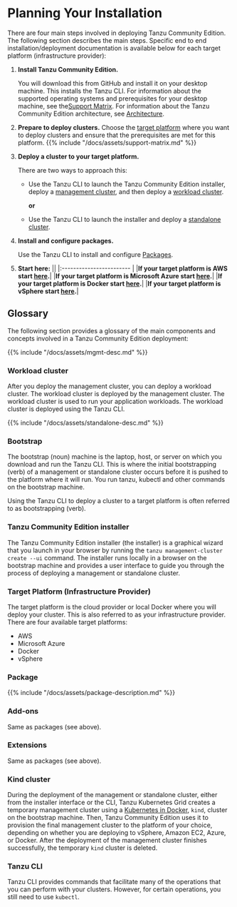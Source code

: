 # Planning Your Installation

There are four main steps involved in deploying Tanzu Community Edition. The following section describes the main steps. Specific end to end installation/deployment documentation is available below for each target platform (infrastructure provider):

1. **Install Tanzu Community Edition.**

   You will download this from GitHub and install it on your desktop machine. This installs the Tanzu CLI. For information about the supported operating systems and prerequisites for your desktop machine, see the[Support Matrix](support-matrix/#local-client-machine). For information about the Tanzu Community Edition architecture, see [Architecture](architecture).

1. **Prepare to deploy clusters.**
   Choose the [target platform](installation-planning/#target-platform) where you want to deploy clusters and ensure that the prerequisites are met for this platform.
   {{% include "/docs/assets/support-matrix.md" %}}

1. **Deploy a cluster to your target platform.**

   There are two ways to approach this:

   * Use the Tanzu CLI to launch the Tanzu Community Edition installer, deploy a [management cluster](installation-planning/#managed-clusters), and then deploy a [workload cluster](installation-planning/#workload-cluster).

     **or**

   * Use the Tanzu CLI to launch the installer and deploy a [standalone cluster](installation-planning/#standalone-clusters).

1. **Install and configure packages.**

   Use the Tanzu CLI to install and configure [Packages](installation-planning/#package).

1. **Start here:**
   ||
   |:------------------------ |
   |**If your target platform is AWS start [here](aws-intro).**|
   |**If your target platform is Microsoft Azure start [here](azure-intro).**|
   |**If your target platform is Docker start [here](docker-intro).**|
   |**If your target platform is vSphere start [here](vsphere-intro).**|

## Glossary

The following section provides a glossary of the main components and concepts involved in a Tanzu Community Edition deployment:

{{% include "/docs/assets/mgmt-desc.md" %}}

### Workload cluster

After you deploy the management cluster, you can deploy a workload cluster. The workload cluster is deployed by the management cluster. The workload cluster is used to run your application workloads. The workload cluster is deployed using the Tanzu CLI.

{{% include "/docs/assets/standalone-desc.md" %}}

### Bootstrap

The bootstrap (noun) machine is the laptop, host, or server on which you download and run the Tanzu CLI. This is where the initial bootstrapping (verb) of a management or standalone cluster occurs before it is pushed to the platform where it will run. You run tanzu, kubectl and other commands on the bootstrap machine.

Using the Tanzu CLI to deploy a cluster to a target platform is often referred to as bootstrapping (verb).

### Tanzu Community Edition installer

The Tanzu Community Edition installer (the installer) is a graphical wizard that you launch in your browser by running the ``tanzu management-cluster create --ui`` command. The installer runs locally in a browser on the bootstrap machine and provides a user interface to guide you through the process of deploying a management or standalone cluster.

### Target Platform (Infrastructure Provider)

The target platform is the cloud provider or local Docker where you will deploy your cluster. This is also referred to as your infrastructure provider.
There are four available target platforms:

* AWS
* Microsoft Azure
* Docker
* vSphere

### Package

{{% include "/docs/assets/package-description.md" %}}

### Add-ons

Same as packages (see above).

### Extensions

Same as packages (see above).

### Kind cluster

During the deployment of the management or standalone cluster, either from the installer interface or the CLI, Tanzu Kubernetes Grid creates a temporary management cluster using a [Kubernetes in Docker](https://kind.sigs.k8s.io/), `kind`, cluster on the bootstrap machine. Then, Tanzu Community Edition uses it to provision the final management cluster to the platform of your choice, depending on whether you are deploying to vSphere, Amazon EC2, Azure, or Docker. After the deployment of the management cluster finishes successfully, the temporary `kind` cluster is deleted.

### Tanzu CLI

Tanzu CLI provides commands that facilitate many of the operations that you can perform with your clusters. However, for certain operations, you still need to use `kubectl`.
